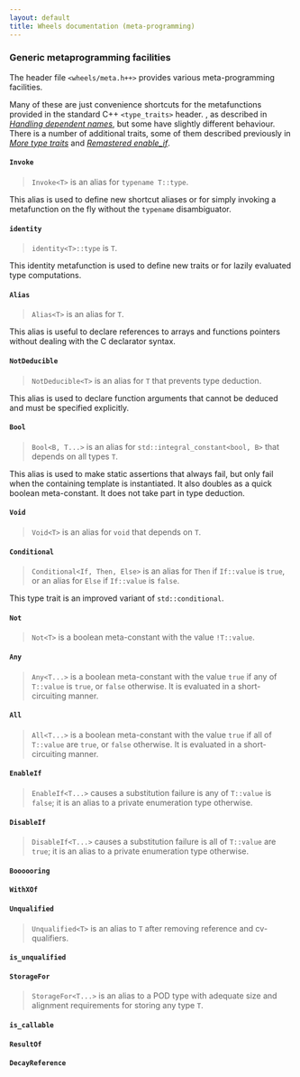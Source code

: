 ```yaml
---
layout: default
title: Wheels documentation (meta-programming)
---
```


### Generic metaprogramming facilities

The header file `<wheels/meta.h++>` provides various meta-programming
facilities.

Many of these are just convenience shortcuts for the metafunctions provided in
the standard C++ `<type_traits>` header. , as described in [*Handling dependent
names*][alias post], but some have slightly different behaviour. There is a
number of additional traits, some of them described previously in [*More type
traits*][traits post] and [*Remastered enable_if*][sfinae post].

#### `Invoke`

> `Invoke<T>` is an alias for `typename T::type`.

This alias is used to define new shortcut aliases or for simply invoking a
metafunction on the fly without the `typename` disambiguator.

#### `identity`

> `identity<T>::type` is `T`.

This identity metafunction is used to define new traits or for lazily evaluated
type computations.

#### `Alias`

> `Alias<T>` is an alias for `T`.

This alias is useful to declare references to arrays and functions pointers
without dealing with the C declarator syntax.

#### `NotDeducible`

> `NotDeducible<T>` is an alias for `T` that prevents type deduction.

This alias is used to declare function arguments that cannot be deduced and
must be specified explicitly.

#### `Bool`

> `Bool<B, T...>` is an alias for `std::integral_constant<bool, B>` that depends
> on all types `T`.

This alias is used to make static assertions that always fail, but only fail
when the containing template is instantiated. It also doubles as a quick boolean
meta-constant. It does not take part in type deduction.

#### `Void`

> `Void<T>` is an alias for `void` that depends on `T`.

#### `Conditional`

> `Conditional<If, Then, Else>` is an alias for `Then` if `If::value` is `true`,
> or an alias for `Else` if `If::value` is `false`.

This type trait is an improved variant of `std::conditional`.

#### `Not`

> `Not<T>` is a boolean meta-constant with the value `!T::value`.

#### `Any`

> `Any<T...>` is a boolean meta-constant with the value `true` if any of
> `T::value` is `true`, or `false` otherwise. It is evaluated in a
> short-circuiting manner.

#### `All`

> `All<T...>` is a boolean meta-constant with the value `true` if all of
> `T::value` are `true`, or `false` otherwise. It is evaluated in a
> short-circuiting manner.

#### `EnableIf`

> `EnableIf<T...>` causes a substitution failure is any of `T::value` is
> `false`; it is an alias to a private enumeration type otherwise.

#### `DisableIf`

> `DisableIf<T...>` causes a substitution failure is all of `T::value` are
> `true`; it is an alias to a private enumeration type otherwise.

#### `Boooooring`

#### `WithXOf`

#### `Unqualified`

> `Unqualified<T>` is an alias to `T` after removing reference and
> cv-qualifiers.

#### `is_unqualified`

#### `StorageFor`

> `StorageFor<T...>` is an alias to a POD type with adequate size and alignment
> requirements for storing any type `T`.

#### `is_callable`

#### `ResultOf`

#### `DecayReference`

 [alias post]: /cxx11/2012/05/27/dependent-names-bliss.html
 [traits post]: /cxx11/2012/05/29/type-traits-galore.html
 [sfinae post]: /cxx11/2012/06/01/almost-static-if.html
